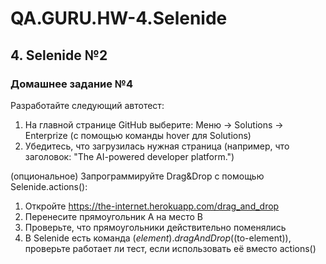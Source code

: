 # QA.GURU.HW-4.Selenide
## 4. Selenide №2
### Домашнее задание №4

Разработайте следующий автотест:
1) На главной странице GitHub выберите: Меню -> Solutions -> Enterprize (с помощью команды hover для Solutions)
2) Убедитесь, что загрузилась нужная страница (например, что заголовок: "The AI-powered developer platform.")
   
(опциональное) Запрограммируйте Drag&Drop с помощью Selenide.actions():
1) Откройте https://the-internet.herokuapp.com/drag_and_drop
2) Перенесите прямоугольник А на место В
3) Проверьте, что прямоугольники действительно поменялись
4) В Selenide есть команда $(element).dragAndDrop($(to-element)), проверьте работает ли тест, если использовать её вместо actions()
